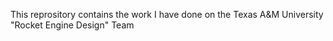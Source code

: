 This reprository contains the work I have done on the Texas A&M University "Rocket Engine Design" Team
